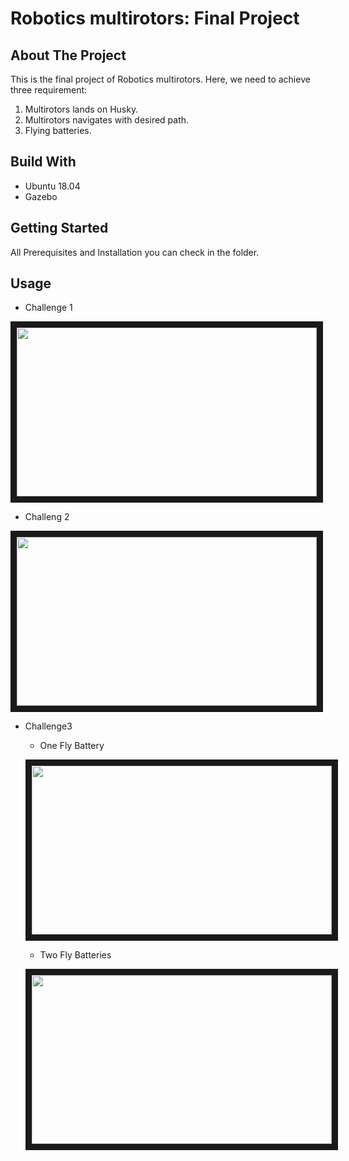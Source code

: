 # Robotics multirotors: Final Project  

## About The Project 
This is the final project of Robotics multirotors. Here, we need to achieve three requirement:
1. Multirotors lands on Husky.
2. Multirotors navigates with desired path.
3. Flying batteries.

## Build With
* Ubuntu 18.04
* Gazebo

## Getting Started
All Prerequisites and Installation you can check in the folder.

## Usage

* Challenge 1

<a href="http://www.youtube.com/watch?feature=player_embedded&v=3yE-MqLKFZw
" target="_blank"><img src="http://img.youtube.com/vi/3yE-MqLKFZw/0.jpg" 
width="480" height="270" border="10" /></a>

* Challeng 2

<a href="http://www.youtube.com/watch?feature=player_embedded&v=Zcy0r8qgBiw
" target="_blank"><img src="http://img.youtube.com/vi/Zcy0r8qgBiw/0.jpg" 
width="480" height="270" border="10" /></a>

* Challenge3
  
  * One Fly Battery
  
  <a href="http://www.youtube.com/watch?feature=player_embedded&v=XWYoReOaKL8
  " target="_blank"><img src="http://img.youtube.com/vi/XWYoReOaKL8/0.jpg" 
  width="480" height="270" border="10" /></a>
  
  * Two Fly Batteries
  
  <a href="http://www.youtube.com/watch?feature=player_embedded&v=yHT9oVhpzJI
  " target="_blank"><img src="http://img.youtube.com/vi/yHT9oVhpzJI/0.jpg" 
  width="480" height="270" border="10" /></a>
